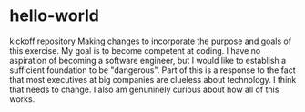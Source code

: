 # hello-world
kickoff repository
Making changes to incorporate the purpose and goals of this exercise.
My goal is to become competent at coding. I have no aspiration of becoming a software engineer, but I would like to establish a sufficient foundation to be "dangerous". Part of this is a response to the fact that most executives at big companies are clueless about technology. I think that needs to change. I also am genuninely curious about how all of this works. 

